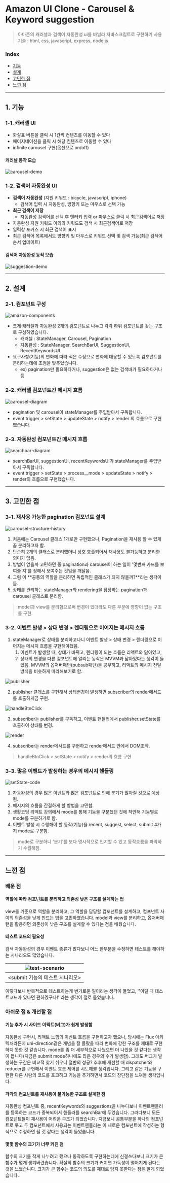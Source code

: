 # Amazon UI Clone - Carousel & Keyword suggestion

> 아마존의 캐러셀과 검색어 자동완성 ui를 바닐라 자바스크립트로 구현하기
> 사용 기술 : html, css, javascript, express, node.js

### Index

- [기능](https://github.com/revlanc/javascript-amazon#기능)
- [설계](https://github.com/revlanc/javascript-amazon#설계)
- [고민한 점](https://github.com/revlanc/javascript-amazon#고민한-점)
- [느낀 점](https://github.com/revlanc/javascript-amazon#느낀-점)

---

## 1. 기능

### 1-1. 캐러셀 UI

- 화살표 버튼을 클릭 시 1칸씩 컨텐츠를 이동할 수 있다
- 페이지네이션을 클릭 시 해당 컨텐츠로 이동할 수 있다
- infinite carousel 구현(옵션으로 on/off)

#### 캐러셀 동작 모습

![carousel-demo](https://user-images.githubusercontent.com/42905468/65383624-1ff9cf00-dd53-11e9-9360-0e2e7a1fd1de.gif)

### 1-2. 검색어 자동완성 UI

- **검색어 자동완성** (지원 키워드 : bicycle, javascript, iphone)
  - 검색어 입력 시 자동완성, 방향키 또는 마우스로 선택 가능
- **최근 검색어 저장**
  - 자동완성 검색어를 선택 후 엔터키 입력 or 마우스로 클릭 시 최근검색어로 저장
- 자동완성 지원 키워드 이외의 키워드도 검색 시 최근검색어로 저장
- 입력창 포커스 시 최근 검색어 표시
- 최근 검색어 목록에서도 방향키 및 마우스로 키워드 선택 및 검색 가능(최근 검색어 순서 업데이트)

#### 검색어 자동완성 동작 모습

![suggestion-demo](https://user-images.githubusercontent.com/42905468/65383478-17a09480-dd51-11e9-8aa4-abfde5fa4788.gif)

---

## 2. 설계

### 2-1. 컴포넌트 구성

![amazon-components](https://user-images.githubusercontent.com/42905468/65384607-21c98f80-dd5f-11e9-950a-b76e9b8b59af.jpeg)

- 크게 캐러셀과 자동완성 2개의 컴포넌트로 나누고 각각 하위 컴포넌트를 갖는 구조로 구성하였습니다.
  - 캐러셀 : StateManager, Carousel, Pagination
  - 자동완성 : StateManager, SearchBarUI, SuggestionUI, RecentKeywordsUI
- 요구사항(기능)의 변화에 따라 적은 수정으로 변화에 대응할 수 있도록 컴포넌트를 분리하는데에 초점을 맞추었습니다.
  - ex) pagination만 필요하다거나, suggestion은 없는 검색바가 필요하다거나 등

### 2-2. 캐러셀 컴포넌트간 메시지 흐름

![carousel-diagram](https://user-images.githubusercontent.com/42905468/65389330-0f1b7e80-dd90-11e9-8ec1-ae3722d37f4b.jpeg)

- pagination 및 carousel이 stateManager를 주입받아서 구독합니다.
- event trigger > setState > updateState > notify > render 의 흐름으로 구현했습니다.

### 2-3. 자동완성 컴포넌트간 메시지 흐름

![searchbar-diagram](https://user-images.githubusercontent.com/42905468/65389334-117dd880-dd90-11e9-801f-fa7421c0235b.jpeg)

- searchBarUI, suggestionUI, recentKeywordsUI가 stateManager를 주입받아서 구독합니다.
- event trigger > setState > process\_\_mode > updateState > notify > render의 흐름으로 구현했습니다.

---

## 3. 고민한 점

### 3-1. 재사용 가능한 pagination 컴포넌트 설계

![carousel-structure-history](https://user-images.githubusercontent.com/42905468/65406800-94984080-de1b-11e9-9288-daf69508d0b0.jpeg)

1. 처음에는 Carousel 클래스 1개로만 구현했으나, Pagination을 재사용 할 수 있게끔 분리하고자 함.
2. 단순히 2개의 클래스로 분리했더니 상호 호출되어서 재사용도 불가능하고 분리한 의미가 없음.
3. 방법이 없을까 고민하던 중 pagination과 carousel이 하는 일이 '몇번째 카드를 보여줄 지'를 정해서 보여주는 것임을 깨달음.
4. 그럼 이 **공통의 역할을 분리하면 독립적인 클래스가 되지 않을까?**라는 생각이 듬.
5. 상태를 관리하는 stateManager와 rendering을 담당하는 pagination과 carousel 클래스로 분리함.

> model과 view를 분리함으로써 변경이 있더라도 다른 부분에 영향이 없는 구조를 구현.

### 3-2. 이벤트 발생 > 상태 변경 > 렌더링으로 이어지는 메시지 흐름

1. stateManager로 상태를 분리하고나니 이벤트 발생 > 상태 변경 > 렌더링으로 이어지는 메시지 흐름을 구현해야했음.
   1. 이벤트가 발생할 때, 상태가 바뀌고, 렌더링이 되는 흐름은 리액트와 닮아있고,
   2. 상태의 변경을 다른 컴포넌트에 알리는 동작은 MVVM과 닮아있다는 생각이 들었음.
      MVVM의 옵저버패턴(pubsub패턴)을 공부하고, 리액트의 메시지 전달방식을 비슷하게 따라해보기로 함.

![publisher](https://user-images.githubusercontent.com/42905468/65619273-d29f8b00-dffa-11e9-804e-c999dcd24e31.png)

2. publisher 클래스를 구현해서 상태변경이 발생하면 subscriber의 render메서드를 호출하게끔 구현.

![handleBtnClick](https://user-images.githubusercontent.com/42905468/65618073-aaaf2800-dff8-11e9-9715-2b9594932a59.png)

3. subscriber는 publisher를 구독하고, 이벤트 핸들러에서 publisher.setState를 호출하여 상태를 변경.

![render](https://user-images.githubusercontent.com/42905468/65618075-ab47be80-dff8-11e9-916f-acbff31bfd9d.png)

4. subscriber는 render메서드를 구현하고 render메서드 안에서 DOM조작.

> handleBtnClick > setState > notify > render의 흐름 구현

### 3-3. 많은 이벤트가 발생하는 경우의 메시지 핸들링

![setState-code](https://user-images.githubusercontent.com/42905468/65531540-192ab200-df35-11e9-9f81-6d18091ee2f2.png)

1. 자동완성의 경우 많은 이벤트와 많은 컴포넌트로 인해 분기가 많아질 것으로 예상됨.
2. 메시지의 흐름을 간결하게 할 방법을 고민함.
3. 생활코딩 리액트 강의에서 mode를 통해 기능을 구분했던 것에 착안해 기능별로 mode를 구분하기로 함.
4. 이벤트 발생 시 수행해야 할 동작(기능)을 recent, suggest, select, submit 4가지 mode로 구분함.

> mode로 구분하니 '분기'를 보다 명시적으로 인지할 수 있고 동작흐름을 파악하기 수월해짐.

---

## 느낀 점

### 배운 점

#### 역할에 따라 컴포넌트를 분리하고 의존성 낮은 구조를 설계하는 법

view를 기준으로 역할을 분리하고, 그 역할을 담당할 컴포넌트를 설계하고, 컴포넌트 사이의 의존성을 낮게 만드는 법을 고민하였습니다.
model과 view를 분리하고, 옵저버패턴을 활용하면 의존성이 낮은 구조를 설계할 수 있다는 점을 배웠습니다.

#### 테스트 코드의 필요성

검색 자동완성의 경우 이벤트 종류가 많다보니 어느 한부분을 수정하면 테스트를 해야하는 시나리오도 많았습니다.

| ![test-scenario](https://user-images.githubusercontent.com/42905468/65701145-c596a080-e0bb-11e9-808f-9972827dd4ef.png) |
| :--------------------------------------------------------------------------------------------------------------------: |
|                                            <submit 기능의 테스트 시나리오>                                             |

이렇다보니 반복적으로 테스트하는게 번거로운 일이라는 생각이 들었고, ''이럴 때 테스트코드가 있다면 편하겠구나!''라는 생각이 절로 들었습니다.

### 아쉬운 점 & 개선할 점

#### 기능 추가 시 사이드 이펙트(버그)가 쉽게 발생함

자동완성 구현시, 리액트 느낌의 이벤트 흐름을 구현하고자 했으나, 당시에는 Flux 아키텍처라든지 uni-direction같은 개념을 잘 몰랐을 때라 변화에 강한 구조를 제대로 구현하지 못한 것 같습니다.
mode를 좀 더 세부적으로 나눴으면 더 나았을 것 같다는 생각이 듭니다(지금은 submit mode하나에도 많은 경우의 수가 발생함). 그래도 버그가 발생하는 구간은 비교적 찾기 쉬우니 절반의 성공?
추후에 개선할 때 dispatcher와 reducer를 구현해서 이벤트 흐름 제어를 시도해볼 생각입니다.
그리고 같은 기능을 구현한 다른 사람의 코드를 포크하고 기능을 추가하면서 코드의 장단점을 느껴볼 생각입니다.

#### 각각의 컴포넌트를 재사용이 불가능한 구조로 설계한 점

자동완성 컴포넌트 중, recentKeywords와 suggestions을 나누다보니 이벤트핸들러를 등록하는 코드가 중복되어서 핸들러를 searchBar에 두었습니다. 그러다보니 모든 컴포넌트들이 재사용이 어려운 구조가 되었습니다. 지금보니 공통부분을 하나의 컴포넌트로 묶고 두 컴포넌트에서 사용되는 이벤트핸들러는 이 새로운 컴포넌트에 작성하는 형식으로 수정하면 될 것 같다는 생각이 들었습니다.

#### 몇몇 함수의 크기가 너무 커진 점

함수의 크기를 작게 나누려고 했으나 동작하도록 구현하는데에 신경쓰다보니 크기가 큰 함수가 몇개 생겨버렸습니다.
확실히 함수의 크기가 커지면 가독성이 떨어지게 된다는 것을 느꼈습니다.
크기가 큰 함수는 코드의 의도를 제대로 담지 못한다는 점을 알게 되었습니다.
